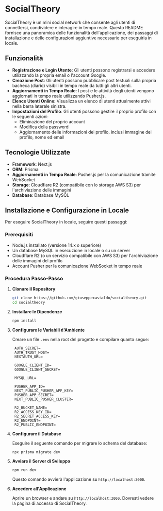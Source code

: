 
# SocialTheory

SocialTheory è un mini social network che consente agli utenti di connettersi, condividere e interagire in tempo reale. Questo README fornisce una panoramica delle funzionalità dell'applicazione, dei passaggi di installazione e delle configurazioni aggiuntive necessarie per eseguirla in locale.

## Funzionalità

- **Registrazione e Login Utente**: Gli utenti possono registrarsi e accedere utilizzando la propria email o l'account Google.
- **Creazione Post**: Gli utenti possono pubblicare post testuali sulla propria bacheca (diario) visibili in tempo reale da tutti gli altri utenti.
- **Aggiornamenti in Tempo Reale**: I post e le attività degli utenti vengono aggiornati in tempo reale utilizzando Pusher.js.
- **Elenco Utenti Online**: Visualizza un elenco di utenti attualmente attivi nella barra laterale sinistra.
- **Impostazioni del Profilo**: Gli utenti possono gestire il proprio profilo con le seguenti azioni:
    - Eliminazione del proprio account
    - Modifica della password
    - Aggiornamento delle informazioni del profilo, inclusi immagine del profilo, nome ed email

## Tecnologie Utilizzate

- **Framework**: Next.js
- **ORM**: Prisma
- **Aggiornamenti in Tempo Reale**: Pusher.js per la comunicazione tramite WebSocket
- **Storage**: Cloudflare R2 (compatibile con lo storage AWS S3) per l'archiviazione delle immagini
- **Database**: Database MySQL

## Installazione e Configurazione in Locale

Per eseguire SocialTheory in locale, seguire questi passaggi:

### Prerequisiti

- Node.js installato (versione 14.x o superiore)
- Un database MySQL in esecuzione in locale o su un server
- Cloudflare R2 (o un servizio compatibile con AWS S3) per l'archiviazione delle immagini del profilo
- Account Pusher per la comunicazione WebSocket in tempo reale

### Procedura Passo-Passo

1. **Clonare il Repository**
   ```bash
   git clone https://github.com/giuseppecastaldo/socialtheory.git
   cd socialtheory
   ```

2. **Installare le Dipendenze**
   ```bash
   npm install
   ```

3. **Configurare le Variabili d'Ambiente**

   Creare un file `.env` nella root del progetto e compilare quanto segue:

   ```env
    AUTH_SECRET=
    AUTH_TRUST_HOST=
    NEXTAUTH_URL=
    
    GOOGLE_CLIENT_ID=
    GOOGLE_CLIENT_SECRET=
    
    MYSQL_URL=
    
    PUSHER_APP_ID=
    NEXT_PUBLIC_PUSHER_APP_KEY=
    PUSHER_APP_SECRET=
    NEXT_PUBLIC_PUSHER_CLUSTER=
    
    R2_BUCKET_NAME=
    R2_ACCESS_KEY_ID=
    R2_SECRET_ACCESS_KEY=
    R2_ENDPOINT=
    R2_PUBLIC_ENDPOINT=
   ```

4. **Configurare il Database**

   Eseguire il seguente comando per migrare lo schema del database:

   ```bash
   npx prisma migrate dev
   ```

5. **Avviare il Server di Sviluppo**

   ```bash
   npm run dev
   ```

   Questo comando avvierà l'applicazione su `http://localhost:3000`.

6. **Accedere all'Applicazione**

   Aprire un browser e andare su `http://localhost:3000`. Dovresti vedere la pagina di accesso di SocialTheory.
